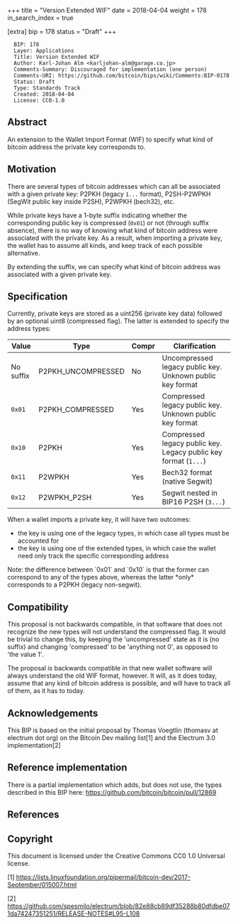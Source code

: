 +++
title = "Version Extended WIF"
date = 2018-04-04
weight = 178
in_search_index = true

[extra]
bip = 178
status = "Draft"
+++

      BIP: 178
      Layer: Applications
      Title: Version Extended WIF
      Author: Karl-Johan Alm <karljohan-alm@garage.co.jp>
      Comments-Summary: Discouraged for implementation (one person)
      Comments-URI: https://github.com/bitcoin/bips/wiki/Comments:BIP-0178
      Status: Draft
      Type: Standards Track
      Created: 2018-04-04
      License: CC0-1.0

## Abstract

An extension to the Wallet Import Format (WIF) to specify what kind of
bitcoin address the private key corresponds to.

## Motivation

There are several types of bitcoin addresses which can all be associated
with a given private key: P2PKH (legacy `1...` format), P2SH-P2WPKH
(SegWit public key inside P2SH), P2WPKH (bech32), etc.

While private keys have a 1-byte suffix indicating whether the
corresponding public key is compressed (`0x01`) or not (through suffix
absence), there is no way of knowing what kind of bitcoin address were
associated with the private key. As a result, when importing a private
key, the wallet has to assume all kinds, and keep track of each possible
alternative.

By extending the suffix, we can specify what kind of bitcoin address was
associated with a given private key.

## Specification

Currently, private keys are stored as a uint256 (private key data)
followed by an optional uint8 (compressed flag). The latter is extended
to specify the address types:

| Value     | Type                | Compr | Clarification                                                   |
|-----------|---------------------|-------|-----------------------------------------------------------------|
| No suffix | P2PKH\_UNCOMPRESSED | No    | Uncompressed legacy public key. Unknown public key format       |
| `0x01`    | P2PKH\_COMPRESSED   | Yes   | Compressed legacy public key. Unknown public key format         |
| `0x10`    | P2PKH               | Yes   | Compressed legacy public key. Legacy public key format (`1...`) |
| `0x11`    | P2WPKH              | Yes   | Bech32 format (native Segwit)                                   |
| `0x12`    | P2WPKH\_P2SH        | Yes   | Segwit nested in BIP16 P2SH (`3...`)                            |

When a wallet imports a private key, it will have two outcomes:

-   the key is using one of the legacy types, in which case all types
    must be accounted for
-   the key is using one of the extended types, in which case the wallet
    need only track the specific corresponding address

Note: the difference between \`0x01\` and \`0x10\` is that the former
can correspond to any of the types above, whereas the latter \*only\*
corresponds to a P2PKH (legacy non-segwit).

## Compatibility

This proposal is not backwards compatible, in that software that does
not recognize the new types will not understand the compressed flag. It
would be trivial to change this, by keeping the 'uncompressed' state as
it is (no suffix) and changing 'compressed' to be 'anything not 0', as
opposed to 'the value 1'.

The proposal *is* backwards compatible in that new wallet software will
always understand the old WIF format, however. It will, as it does
today, assume that any kind of bitcoin address is possible, and will
have to track all of them, as it has to today.

## Acknowledgements

This BIP is based on the initial proposal by Thomas Voegtlin (thomasv at
electrum dot org) on the Bitcoin Dev mailing list[1] and the Electrum
3.0 implementation[2]

## Reference implementation

There is a partial implementation which adds, but does not use, the
types described in this BIP here:
<https://github.com/bitcoin/bitcoin/pull/12869>

## References

<references/>

## Copyright

This document is licensed under the Creative Commons CC0 1.0 Universal
license.

[1] <https://lists.linuxfoundation.org/pipermail/bitcoin-dev/2017-September/015007.html>

[2] <https://github.com/spesmilo/electrum/blob/82e88cb89df35288b80dfdbe071da74247351251/RELEASE-NOTES#L95-L108>
